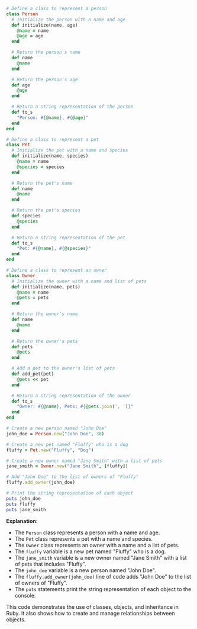 ```ruby
# Define a class to represent a person
class Person
  # Initialize the person with a name and age
  def initialize(name, age)
    @name = name
    @age = age
  end

  # Return the person's name
  def name
    @name
  end

  # Return the person's age
  def age
    @age
  end

  # Return a string representation of the person
  def to_s
    "Person: #{@name}, #{@age}"
  end
end

# Define a class to represent a pet
class Pet
  # Initialize the pet with a name and species
  def initialize(name, species)
    @name = name
    @species = species
  end

  # Return the pet's name
  def name
    @name
  end

  # Return the pet's species
  def species
    @species
  end

  # Return a string representation of the pet
  def to_s
    "Pet: #{@name}, #{@species}"
  end
end

# Define a class to represent an owner
class Owner
  # Initialize the owner with a name and list of pets
  def initialize(name, pets)
    @name = name
    @pets = pets
  end

  # Return the owner's name
  def name
    @name
  end

  # Return the owner's pets
  def pets
    @pets
  end

  # Add a pet to the owner's list of pets
  def add_pet(pet)
    @pets << pet
  end

  # Return a string representation of the owner
  def to_s
    "Owner: #{@name}, Pets: #{@pets.join(', ')}"
  end
end

# Create a new person named "John Doe"
john_doe = Person.new("John Doe", 30)

# Create a new pet named "Fluffy" who is a dog
fluffy = Pet.new("Fluffy", "Dog")

# Create a new owner named "Jane Smith" with a list of pets
jane_smith = Owner.new("Jane Smith", [fluffy])

# Add "John Doe" to the list of owners of "Fluffy"
fluffy.add_owner(john_doe)

# Print the string representation of each object
puts john_doe
puts fluffy
puts jane_smith
```

**Explanation:**

* The `Person` class represents a person with a name and age.
* The `Pet` class represents a pet with a name and species.
* The `Owner` class represents an owner with a name and a list of pets.
* The `fluffy` variable is a new pet named "Fluffy" who is a dog.
* The `jane_smith` variable is a new owner named "Jane Smith" with a list of pets that includes "Fluffy".
* The `john_doe` variable is a new person named "John Doe".
* The `fluffy.add_owner(john_doe)` line of code adds "John Doe" to the list of owners of "Fluffy".
* The `puts` statements print the string representation of each object to the console.

This code demonstrates the use of classes, objects, and inheritance in Ruby. It also shows how to create and manage relationships between objects.